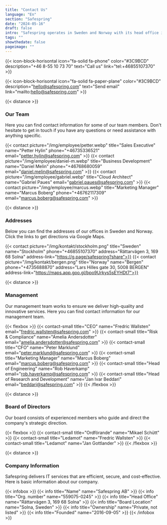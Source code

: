 ```yaml
---
title: "Contact Us"
language: "En"
section: "Safespring"
date: "2024-05-16"
draft: false
intro: "Safespring operates in Sweden and Norway with its head office in Solna. The easiest way to contact us is by phone or email."
tags: ""
showthedate: false
pageimage: ""
---
```


{{< icon-block-horisontal icon="fa-solid fa-phone" color="#3C9BCD" description="+46 8-55 10 73 70" text="Call us" link="tel:+46855107370" >}}

{{< icon-block-horisontal icon="fa-solid fa-paper-plane" color="#3C9BCD" description="hello@safespring.com" text="Send email" link="mailto:hello@safespring.com" >}}

{{< distance >}}

### Our Team
Here you can find contact information for some of our team members. Don't hesitate to get in touch if you have any questions or need assistance with anything specific.

{{< contact picture="/img/employee/petter.webp" title="Sales Executive" name="Petter Hylin" phone="+46735336521" email="petter.hylin@safespring.com" >}}
{{< contact picture="/img/employee/daniel-m.webp" title="Business Development" name="Daniel Melin" phone="+46768680059" email="daniel.melin@safespring.com" >}}
{{< contact picture="/img/employee/gabriel.webp" title="Cloud Architect" name="Gabriel Paues" email="gabriel.paues@safespring.com" >}}
{{< contact picture="/img/employee/marcus.webp" title="Marketing Manager" name="Marcus Boberg" phone="+46762117309" email="marcus.boberg@safespring.com" >}}

{{< distance >}}

### Addresses
Below you can find the addresses of our offices in Sweden and Norway. Click the links to get directions via Google Maps.

{{< contact picture="/img/kontakt/stockholm.png" title="Sweden" name="Stockholm" phone="+46855107370" address="Rättarvägen 3, 169 68 Solna" address-link="https://g.page/safespring?share">}}
{{< contact picture="/img/kontakt/bergen.png" title="Norway" name="Bergen" phone="+4735688870" address="Lars Hilles gate 30, 5008 BERGEN" address-link="https://maps.app.goo.gl/bpo9Urkys5sEYHDt7">}}

{{< distance >}}

### Management
Our management team works to ensure we deliver high-quality and innovative services. Here you can find contact information for our management team.

{{< flexbox >}}
{{< contact-small title="CEO" name="Fredric Wallsten" email="fredric.wallsten@safespring.com" >}}
{{< contact-small title="Risk & Compliance" name="Amelia Andersdotter" email="amelia.andersdotter@safespring.com" >}}
{{< contact-small title="CFO" name="Peter Marklund" email="peter.marklund@safespring.com" >}}
{{< contact-small title="Marketing Manager" name="Marcus Boberg" email="marcus.boberg@safespring.com" >}}
{{< contact-small title="Head of Engineering" name="Rob Haverkamp" email="rob.haverkamp@safespring.com" >}}
{{< contact-small title="Head of Research and Development" name="Jan Ivar Beddari" email="beddari@safespring.com" >}}
{{< /flexbox >}}

{{< distance >}}

### Board of Directors
Our board consists of experienced members who guide and direct the company's strategic direction.

{{< flexbox >}}
{{< contact-small title="Ordförande" name="Mikael Schütt" >}}
{{< contact-small title="Ledamot" name="Fredric Wallsten" >}}
{{< contact-small title="Ledamot" name="Jan Gottlander" >}}
{{< /flexbox >}}

{{< distance >}}

### Company Information
Safespring delivers IT services that are efficient, secure, and cost-effective. Here is basic information about our company.

{{< infobox >}}
{{< info title="Name" name="Safespring AB" >}}
{{< info title="Org. number" name="559075-0245" >}}
{{< info title="Head Office" name="Rättarvägen 3, 169 68 Solna" >}}
{{< info title="Board Location" name="Solna, Sweden" >}}
{{< info title="Ownership" name="Private, not listed" >}}
{{< info title="Founded" name="2016-09-05" >}}
{{< /infobox >}}